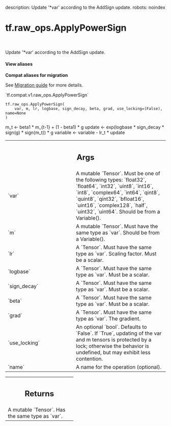 description: Update '*var' according to the AddSign update.
robots: noindex

# tf.raw_ops.ApplyPowerSign

<!-- Insert buttons and diff -->

<table class="tfo-notebook-buttons tfo-api nocontent" align="left">

</table>



Update '*var' according to the AddSign update.

<section class="expandable">
  <h4 class="showalways">View aliases</h4>
  <p>
<b>Compat aliases for migration</b>
<p>See
<a href="https://www.tensorflow.org/guide/migrate">Migration guide</a> for
more details.</p>
<p>`tf.compat.v1.raw_ops.ApplyPowerSign`</p>
</p>
</section>

<pre class="devsite-click-to-copy prettyprint lang-py tfo-signature-link">
<code>tf.raw_ops.ApplyPowerSign(
    var, m, lr, logbase, sign_decay, beta, grad, use_locking=(False), name=None
)
</code></pre>



<!-- Placeholder for "Used in" -->

m_t <- beta1 * m_{t-1} + (1 - beta1) * g
update <- exp(logbase * sign_decay * sign(g) * sign(m_t)) * g
variable <- variable - lr_t * update

<!-- Tabular view -->
 <table class="responsive fixed orange">
<colgroup><col width="214px"><col></colgroup>
<tr><th colspan="2"><h2 class="add-link">Args</h2></th></tr>

<tr>
<td>
`var`
</td>
<td>
A mutable `Tensor`. Must be one of the following types: `float32`, `float64`, `int32`, `uint8`, `int16`, `int8`, `complex64`, `int64`, `qint8`, `quint8`, `qint32`, `bfloat16`, `uint16`, `complex128`, `half`, `uint32`, `uint64`.
Should be from a Variable().
</td>
</tr><tr>
<td>
`m`
</td>
<td>
A mutable `Tensor`. Must have the same type as `var`.
Should be from a Variable().
</td>
</tr><tr>
<td>
`lr`
</td>
<td>
A `Tensor`. Must have the same type as `var`.
Scaling factor. Must be a scalar.
</td>
</tr><tr>
<td>
`logbase`
</td>
<td>
A `Tensor`. Must have the same type as `var`. Must be a scalar.
</td>
</tr><tr>
<td>
`sign_decay`
</td>
<td>
A `Tensor`. Must have the same type as `var`.
Must be a scalar.
</td>
</tr><tr>
<td>
`beta`
</td>
<td>
A `Tensor`. Must have the same type as `var`. Must be a scalar.
</td>
</tr><tr>
<td>
`grad`
</td>
<td>
A `Tensor`. Must have the same type as `var`. The gradient.
</td>
</tr><tr>
<td>
`use_locking`
</td>
<td>
An optional `bool`. Defaults to `False`.
If `True`, updating of the var and m tensors is
protected by a lock; otherwise the behavior is undefined, but may exhibit less
contention.
</td>
</tr><tr>
<td>
`name`
</td>
<td>
A name for the operation (optional).
</td>
</tr>
</table>



<!-- Tabular view -->
 <table class="responsive fixed orange">
<colgroup><col width="214px"><col></colgroup>
<tr><th colspan="2"><h2 class="add-link">Returns</h2></th></tr>
<tr class="alt">
<td colspan="2">
A mutable `Tensor`. Has the same type as `var`.
</td>
</tr>

</table>

